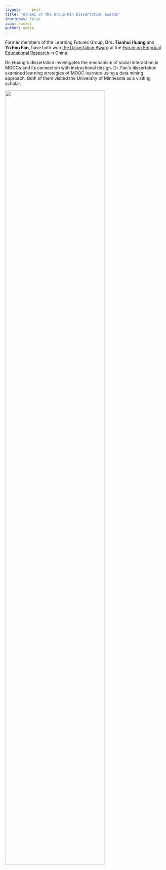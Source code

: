 ```yaml
---
layout:     post
title: "Alumni of the Group Win Dissertation Awards"
shortnews: false
icon: rocket
author: admin
---
```


Former members of the Learning Futures Group, **Drs. Tianhui Huang** and **Yizhou Fan**, have both won [the Dissertation Award](http://feer.ecnu.edu.cn/00/03/c7672a262147/page.htm) at the [Forum on Emprical Educational Research](http://feer.ecnu.edu.cn/) in China. 

Dr. Huang's dissertation investigates the mechanism of social interaction in MOOCs and its connection with instructional design. Dr. Fan's dissertation examined learning strategies of MOOC learners using a data mining approach. Both of them visited the University of Minnesota as a visiting scholar. 

<img src="/img/img_posts/huang-award.jpg" width = "80%" />